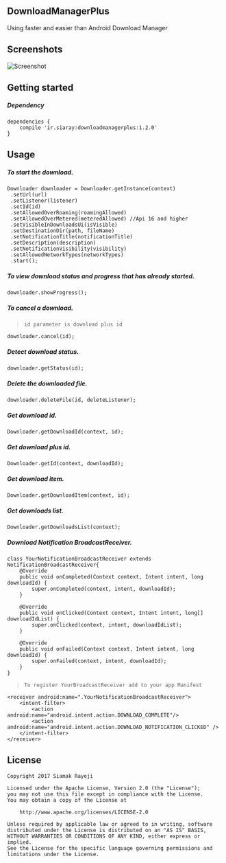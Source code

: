 ## DownloadManagerPlus

Using faster and easier than Android Download Manager

## Screenshots

![Screenshot](https://gifyu.com/images/downloadmanagerplus-v1.1.1.gif)

## Getting started

##### Dependency

    dependencies {
        compile 'ir.siaray:downloadmanagerplus:1.2.0'
    }

## Usage

##### To start the download.

    Downloader downloader = Downloader.getInstance(context)
     .setUrl(url)
     .setListener(listener)
     .setId(id)
     .setAllowedOverRoaming(roamingAllowed)
     .setAllowedOverMetered(meteredAllowed) //Api 16 and higher
     .setVisibleInDownloadsUi(isVisible)
     .setDestinationDir(path, fileName)
     .setNotificationTitle(notificationTitle)
     .setDescription(description)
     .setNotificationVisibility(visibility)
     .setAllowedNetworkTypes(networkTypes)
     .start();

##### To view download status and progress that has already started.

    downloader.showProgress();

##### To cancel a download.
> `id parameter is download plus id`

    downloader.cancel(id);

##### Detect download status.

    downloader.getStatus(id);

##### Delete the downloaded file.

    downloader.deleteFile(id, deleteListener);

##### Get download id.

    Downloader.getDownloadId(context, id);

##### Get download plus id.

    Downloader.getId(context, downloadId);

##### Get download item.

    Downloader.getDownloadItem(context, id);

##### Get downloads list.

    Downloader.getDownloadsList(context);

##### Download Notification BroadcastReceiver.
    class YourNotificationBroadcastReceiver extends NotificationBroadcastReceiver{
        @Override
        public void onCompleted(Context context, Intent intent, long downloadId) {
            super.onCompleted(context, intent, downloadId);
        }

        @Override
        public void onClicked(Context context, Intent intent, long[] downloadIdList) {
            super.onClicked(context, intent, downloadIdList);
        }

        @Override
        public void onFailed(Context context, Intent intent, long downloadId) {
            super.onFailed(context, intent, downloadId);
        }
    }    
    
> `To register YourBroadcastReceiver add to your app Manifest`

    <receiver android:name=".YourNotificationBroadcastReceiver">
        <intent-filter>
            <action android:name="android.intent.action.DOWNLOAD_COMPLETE"/>
            <action android:name="android.intent.action.DOWNLOAD_NOTIFICATION_CLICKED" />
        </intent-filter>
    </receiver>

## License

    Copyright 2017 Siamak Rayeji

    Licensed under the Apache License, Version 2.0 (the "License");
    you may not use this file except in compliance with the License.
    You may obtain a copy of the License at

        http://www.apache.org/licenses/LICENSE-2.0

    Unless required by applicable law or agreed to in writing, software
    distributed under the License is distributed on an "AS IS" BASIS,
    WITHOUT WARRANTIES OR CONDITIONS OF ANY KIND, either express or implied.
    See the License for the specific language governing permissions and
    limitations under the License.